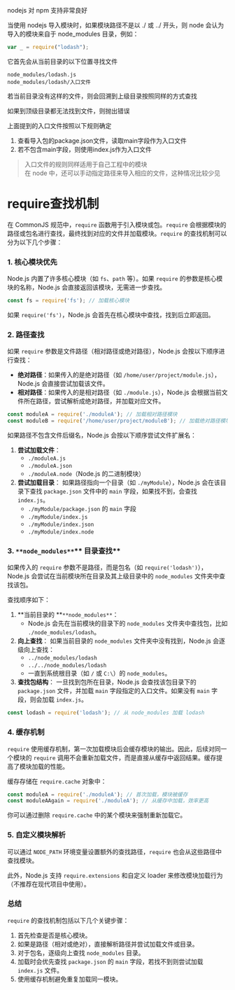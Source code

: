 nodejs 对 npm 支持非常良好

当使用 nodejs 导入模块时，如果模块路径不是以 ./ 或 ../ 开头，则 node 会认为导入的模块来自于 node_modules 目录，例如：

```javascript
var _ = require("lodash");
```

它首先会从当前目录的以下位置寻找文件

```shell
node_modules/lodash.js
node_modules/lodash/入口文件
```

若当前目录没有这样的文件，则会回溯到上级目录按照同样的方式查找

如果到顶级目录都无法找到文件，则抛出错误

上面提到的入口文件按照以下规则确定

1. 查看导入包的package.json文件，读取main字段作为入口文件
2. 若不包含main字段，则使用index.js作为入口文件

> 入口文件的规则同样适用于自己工程中的模块  
在 node 中，还可以手动指定路径来导入相应的文件，这种情况比较少见
>

# require查找机制
在 CommonJS 规范中，`require` 函数用于引入模块或包。`require` 会根据模块的路径或包名进行查找，最终找到对应的文件并加载模块。`require` 的查找机制可以分为以下几个步骤：

### 1. **核心模块优先**
Node.js 内置了许多核心模块（如 `fs`、`path` 等）。如果 `require` 的参数是核心模块的名称，Node.js 会直接返回该模块，无需进一步查找。

```javascript
const fs = require('fs'); // 加载核心模块
```

如果 `require('fs')`，Node.js 会首先在核心模块中查找，找到后立即返回。

### 2. **路径查找**
如果 `require` 参数是文件路径（相对路径或绝对路径），Node.js 会按以下顺序进行查找：

+ **绝对路径**：如果传入的是绝对路径（如 `/home/user/project/module.js`），Node.js 会直接尝试加载该文件。
+ **相对路径**：如果传入的是相对路径（如 `./module.js`），Node.js 会根据当前文件所在路径，尝试解析成绝对路径，并加载对应文件。

```javascript
const moduleA = require('./moduleA'); // 加载相对路径模块
const moduleB = require('/home/user/project/moduleB'); // 加载绝对路径模块
```

如果路径不包含文件后缀名，Node.js 会按以下顺序尝试文件扩展名：

1. **尝试加载文件**：
    - `./moduleA.js`
    - `./moduleA.json`
    - `./moduleA.node`（Node.js 的二进制模块）
2. **尝试加载目录**： 如果路径指向一个目录（如 `./myModule`），Node.js 会在该目录下查找 `package.json` 文件中的 `main` 字段，如果找不到，会查找 `index.js`。
    - `./myModule/package.json` 的 `main` 字段
    - `./myModule/index.js`
    - `./myModule/index.json`
    - `./myModule/index.node`

### 3. `**node_modules**`** 目录查找**
如果传入的 `require` 参数不是路径，而是包名（如 `require('lodash')`），Node.js 会尝试在当前模块所在目录及其上级目录中的 `node_modules` 文件夹中查找该包。

查找顺序如下：

1. **当前目录的 **`**node_modules**`：
    - Node.js 会先在当前模块的目录下的 `node_modules` 文件夹中查找包，比如 `./node_modules/lodash`。
2. **向上查找**： 如果当前目录的 `node_modules` 文件夹中没有找到，Node.js 会逐级向上查找：
    - `../node_modules/lodash`
    - `../../node_modules/lodash`
    - 一直到系统根目录（如 `/` 或 `C:\`）的 `node_modules`。
3. **查找包结构**： 一旦找到包所在目录，Node.js 会查找该包目录下的 `package.json` 文件，并加载 `main` 字段指定的入口文件。如果没有 `main` 字段，则会加载 `index.js`。

```javascript
const lodash = require('lodash'); // 从 node_modules 加载 lodash
```

### 4. **缓存机制**
`require` 使用缓存机制，第一次加载模块后会缓存模块的输出。因此，后续对同一个模块的 `require` 调用不会重新加载文件，而是直接从缓存中返回结果。缓存提高了模块加载的性能。

缓存存储在 `require.cache` 对象中：

```javascript
const moduleA = require('./moduleA'); // 首次加载，模块被缓存
const moduleAAgain = require('./moduleA'); // 从缓存中加载，效率更高
```

你可以通过删除 `require.cache` 中的某个模块来强制重新加载它。

### 5. **自定义模块解析**
可以通过 `NODE_PATH` 环境变量设置额外的查找路径，`require` 也会从这些路径中查找模块。

此外，Node.js 支持 `require.extensions` 和自定义 loader 来修改模块加载行为（不推荐在现代项目中使用）。

### 总结
`require` 的查找机制包括以下几个关键步骤：

1. 首先检查是否是核心模块。
2. 如果是路径（相对或绝对），直接解析路径并尝试加载文件或目录。
3. 对于包名，逐级向上查找 `node_modules` 目录。
4. 加载时会优先查找 `package.json` 的 `main` 字段，若找不到则尝试加载 `index.js` 文件。
5. 使用缓存机制避免重复加载同一模块。


